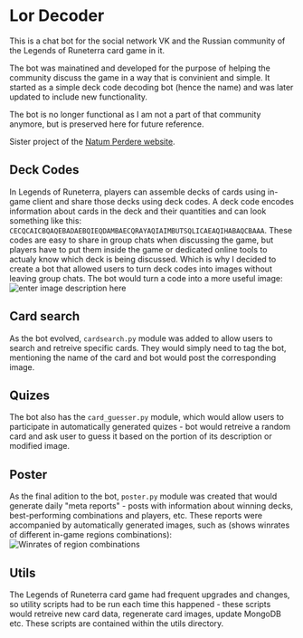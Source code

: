   

# Lor Decoder
This is a chat bot for the social network VK and the Russian community of the Legends of Runeterra card game in it.

The bot was mainatined and developed for the purpose of helping the community discuss the game in a way that is convinient and simple. It started as a simple deck code decoding bot (hence the name) and was later updated to include new functionality.

The bot is no longer functional as I am not a part of that community anymore, but is preserved here for future reference.

Sister project of the [Natum Perdere website](https://github.com/As0biAsobase/Natum-Perdere).

## Deck Codes

In Legends of Runeterra, players can assemble decks of cards using in-game client and share those decks using deck codes. A deck code encodes information about cards in the deck and their quantities and can look something like this: `CECQCAICBQAQEBADAEBQIEQDAMBAECQRAYAQIAIMBUTSQLICAEAQIHABAQCBAAA`.
These codes are easy to share in group chats when discussing the game, but players have to put them inside the game or dedicated online tools to actualy know which deck is being discussed. Which is why I decided to create a bot that allowed users to turn deck codes into images without leaving group chats. 
The bot would turn a code into a more useful image:
![enter image description here](https://sun9-32.userapi.com/impg/HLx5R7-oemUVHQIOcEi640G6yr8q2UB7-anBZQ/qmklb4fZImM.jpg?size=1651x1050&quality=96&sign=47acdf23eac3734ff47869771e11b3c3&type=album)
## Card search
As the bot evolved, `cardsearch.py` module was added to allow users to search and retreive specific cards. They would simply need to tag the bot, mentioning the name of the card and bot would post the corresponding image.

## Quizes
The bot also has the `card_guesser.py` module, which would allow users to participate in automatically generated quizes - bot would retreive a random card and ask user to guess it based on the portion of its description or modified image.

## Poster
As the final adition to the bot, `poster.py` module was created that would generate daily "meta reports" - posts with information about winning decks, best-performing combinations and players, etc.
These reports were accompanied by automatically generated images, such as (shows winrates of different in-game regions combinations): 
![Winrates of region combinations](https://sun9-36.userapi.com/impg/4HIqe075UH4F9mbicgEkwJg4Z0DWcj09fgeYlQ/JA0qVO9lr2E.jpg?size=2560x1607&quality=96&sign=7e3a625a4697c734633dbec686c41046&type=album)

## Utils
The Legends of Runeterra card game had frequent upgrades and changes, so utility scripts had to be run each time this happened - these scripts would retreive new card data, regenerate card images, update MongoDB etc. These scripts are contained within the utils directory.